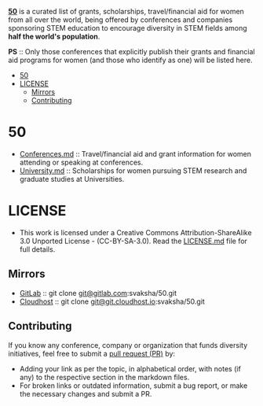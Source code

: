 **[50](http://svaksha.github.io/50)** is a curated list of grants, scholarships, travel/financial aid for women from all over the world, being offered by conferences and companies sponsoring STEM education to encourage diversity in STEM fields among __half the world's population__.

__PS__ :: Only those conferences that explicitly publish their grants and financial aid programs for women (and those who identify as one) will be listed here.  


- [50](#50)
- [LICENSE](#license)
   - [Mirrors](#mirrors)
   - [Contributing](#contributing)


# 50
- [Conferences.md](https://github.com/svaksha/50/blob/master/Conferences.md) :: Travel/financial aid and grant information for women attending or speaking at conferences.
- [University.md](https://github.com/svaksha/50/blob/master/University.md) :: Scholarships for women pursuing STEM research and graduate studies at Universities. 


# LICENSE 
- This work is licensed under a Creative Commons Attribution-ShareAlike 3.0 Unported License - (CC-BY-SA-3.0). Read the [LICENSE.md](https://github.com/svaksha/50/blob/master/LICENSE.md) file for full details.

## Mirrors
- [GitLab](https://gitlab.com/svaksha/50) :: git clone git@gitlab.com:svaksha/50.git 
- [Cloudhost](https://git.cloudhost.io/svaksha/50) :: git clone git@git.cloudhost.io:svaksha/50.git

## Contributing
If you know any conference, company or organization that funds diversity initiatives, feel free to submit a [pull request (PR)](https://github.com/svaksha/50/pulls) by:
- Adding your link as per the topic, in alphabetical order, with notes (if any) to the respective section in the markdown files.
- For broken links or outdated information, submit a bug report, or make the necessary changes and submit a PR.

